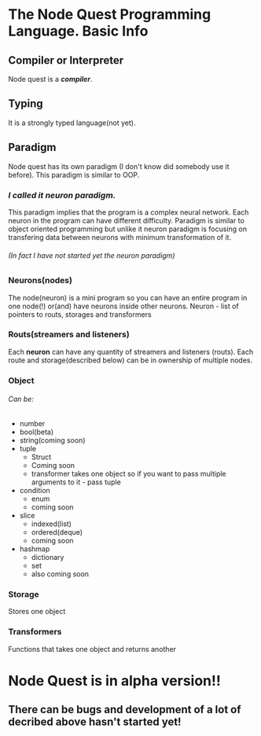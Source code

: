 # The Node Quest Programming Language. Basic Info

## Compiler or Interpreter

Node quest is a ***compiler***.

## Typing

It is a strongly typed language(not yet).

## Paradigm
Node quest has its own paradigm (I don't know did somebody use it before). This paradigm is similar to OOP.

### *I called it neuron paradigm.*
This paradigm implies that the program is a complex neural network. Each neuron in the program can have different difficulty.
Paradigm is similar to object oriented programming but unlike it neuron paradigm is focusing on transfering data between neurons with minimum transformation of it. 
###### (In fact I have not started yet the neuron paradigm)

### Neurons(nodes)
The node(neuron) is a mini program so you can have an entire program in one node(!) or(and) have neurons inside other neurons.
Neuron - list of pointers to routs, storages and transformers

### Routs(streamers and listeners)
Each **neuron** can have any quantity of streamers and listeners (routs). Each route and storage(described below) can be in ownership of multiple nodes.

### Object
###### Can be:
* number
* bool(beta)
* string(coming soon)
* tuple
  * Struct
  * Coming soon
  * transformer takes one object so if you want to pass multiple arguments to it - pass tuple 
* condition
  * enum
  * coming soon
* slice
   * indexed(list)
   * ordered(deque)
   * coming soon
* hashmap
  * dictionary
  * set
  * also coming soon

### Storage
Stores one object

### Transformers
Functions that takes one object and returns another

# Node Quest is in alpha version!!
## There can be bugs and development of a lot of decribed above hasn't started yet!
